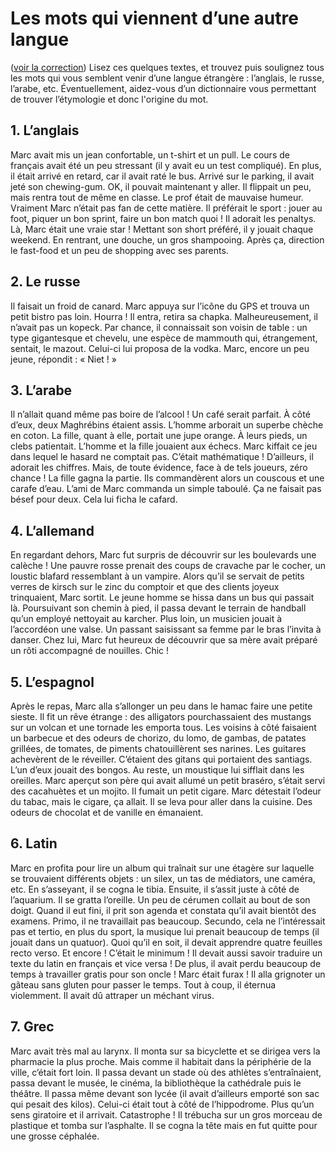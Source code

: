 # Les mots qui viennent d’une autre langue
([voir la correction](https://www.ralentirtravaux.com/le_blog/le-francais-cette-langue-etrangere/))
Lisez ces quelques textes, et trouvez puis soulignez tous les mots qui vous semblent venir d’une langue étrangère : l’anglais, le russe, l’arabe, etc.
Éventuellement, aidez-vous d’un dictionnaire vous permettant de trouver l’étymologie et donc l'origine du mot.

## 1. L’anglais
Marc avait mis un jean confortable, un t-shirt et un pull. Le cours de français avait été un peu stressant (il y avait eu un test compliqué). En plus, il était arrivé en retard, car il avait raté le bus. Arrivé sur le parking, il avait jeté son chewing-gum. OK, il pouvait maintenant y aller. Il flippait un peu, mais rentra tout de même en classe. Le prof était de mauvaise humeur. Vraiment Marc n’était pas fan de cette matière. Il préférait le sport : jouer au foot, piquer un bon sprint, faire un bon match quoi ! Il adorait les penaltys. Là, Marc était une vraie star ! Mettant son short préféré, il y jouait chaque weekend. En rentrant, une douche, un gros shampooing. Après ça, direction le fast-food et un peu de shopping avec ses parents.

## 2. Le russe
Il faisait un froid de canard. Marc appuya sur l’icône du GPS et trouva un petit bistro pas loin. Hourra ! Il entra, retira sa chapka. Malheureusement, il n’avait pas un kopeck. Par chance, il connaissait son voisin de table : un type gigantesque et chevelu, une espèce de mammouth qui, étrangement, sentait, le mazout. Celui-ci lui proposa de la vodka. Marc, encore un peu jeune, répondit : « Niet ! »

## 3. L’arabe
Il n’allait quand même pas boire de l’alcool ! Un café serait parfait.
À côté d’eux, deux Maghrébins étaient assis. L’homme arborait un superbe chèche en coton. La fille, quant à elle, portait une jupe orange. À leurs pieds, un clebs patientait. L’homme et la fille jouaient aux échecs. Marc kiffait ce jeu dans lequel le hasard ne comptait pas. C’était mathématique ! D’ailleurs, il adorait les chiffres. Mais, de toute évidence, face à de tels joueurs, zéro chance ! La fille gagna la partie. Ils commandèrent alors un couscous et une carafe d’eau. L’ami de Marc commanda un simple taboulé. Ça ne faisait pas bésef pour deux. Cela lui ficha le cafard.

## 4. L’allemand
En regardant dehors, Marc fut surpris de découvrir sur les boulevards une calèche ! Une pauvre rosse prenait des coups de cravache par le cocher, un loustic blafard ressemblant à un vampire.
Alors qu’il se servait de petits verres de kirsch sur le zinc du comptoir et que des clients joyeux trinquaient, Marc sortit. Le jeune homme se hissa dans un bus qui passait là. Poursuivant son chemin à pied, il passa devant le terrain de handball qu’un employé nettoyait au karcher. Plus loin, un musicien jouait à l’accordéon une valse. Un passant saisissant sa femme par le bras l’invita à danser.
Chez lui, Marc fut heureux de découvrir que sa mère avait préparé un rôti accompagné de nouilles. Chic !

## 5. L’espagnol
Après le repas, Marc alla s’allonger un peu dans le hamac faire une petite sieste. Il fit un rêve étrange : des alligators pourchassaient des mustangs sur un volcan et une tornade les emporta tous. Les voisins à côté faisaient un barbecue et des odeurs de chorizo, du lomo, de gambas, de patates grillées, de tomates, de piments chatouillèrent ses narines. Les guitares achevèrent de le réveiller. C’étaient des gitans qui portaient des santiags. L’un d’eux jouait des bongos. Au reste, un moustique lui sifflait dans les oreilles. Marc aperçut son père qui avait allumé un petit braséro, s’était servi des cacahuètes et un mojito. Il fumait un petit cigare. Marc détestait l’odeur du tabac, mais le cigare, ça allait. Il se leva pour aller dans la cuisine. Des odeurs de chocolat et de vanille en émanaient.

## 6. Latin
Marc en profita pour lire un album qui traînait sur une étagère sur laquelle se trouvaient différents objets : un silex, un tas de médiators, une caméra, etc.
En s’asseyant, il se cogna le tibia. Ensuite, il s’assit juste à côté de l’aquarium. Il se gratta l’oreille. Un peu de cérumen collait au bout de son doigt. Quand il eut fini, il prit son agenda et constata qu’il avait bientôt des examens. Primo, il ne travaillait pas beaucoup. Secundo, cela ne l’intéressait pas et tertio, en plus du sport, la musique lui prenait beaucoup de temps (il jouait dans un quatuor). Quoi qu’il en soit, il devait apprendre quatre feuilles recto verso. Et encore ! C’était le minimum ! Il devait aussi savoir traduire un texte du latin en français et vice versa ! De plus, il avait perdu beaucoup de temps à travailler gratis pour son oncle ! Marc était furax ! Il alla grignoter un gâteau sans gluten pour passer le temps. Tout à coup, il éternua violemment. Il avait dû attraper un méchant virus.

## 7. Grec
Marc avait très mal au larynx. Il monta sur sa bicyclette et se dirigea vers la pharmacie la plus proche. Mais comme il habitait dans la périphérie de la ville, c’était fort loin. Il passa devant un stade où des athlètes s’entraînaient, passa devant le musée, le cinéma, la bibliothèque la cathédrale puis le théâtre. Il passa même devant son lycée (il avait d’ailleurs emporté son sac qui pesait des kilos). Celui-ci était tout à côté de l’hippodrome. Plus qu’un sens giratoire et il arrivait. Catastrophe ! Il trébucha sur un gros morceau de plastique et tomba sur l’asphalte. Il se cogna la tête mais en fut quitte pour une grosse céphalée.